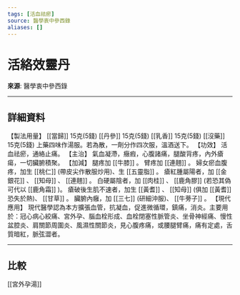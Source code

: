 ```yaml
---
tags: [活血祛瘀]
source: 醫學衷中參西錄
aliases: []
---
```


# 活絡效靈丹

**來源**: 醫學衷中參西錄  

---

## 詳細資料
【製法用量】 [[當歸]] 15克(5錢) [[丹參]] 15克(5錢) [[乳香]] 15克(5錢) [[沒藥]] 15克(5錢)
上藥四味作湯服。若為散，一劑分作四次服，溫酒送下。
【功效】
活血祛瘀，通絡止痛。
【主治】
氣血凝滯，癥瘕，心腹諸痛，腿酸背疼，內外瘡瘍，一切臟腑積聚。
【加減】
腿疼加 [[牛膝]] 。
臂疼加 [[連翹]] 。
婦女瘀血腹疼，加生 [[桃仁]] (帶皮尖作散服炒用)、生 [[五靈脂]] 。
瘡紅腫屬陽者，加 [[金銀花]] 、 [[知母]] 、 [[連翹]] 。
白硬屬陰者，加 [[肉桂]] 、 [[鹿角膠]] (若恐其偽可代以 [[鹿角霜]] )。
瘡破後生肌不速者，加生 [[黃耆]] 、 [[知母]] (俱加 [[黃耆]] 恐失於熱)、 [[甘草]] 。
臟腑內癰，加 [[三七]] (研細沖服)、 [[牛蒡子]] 。
【現代應用】
現代醫學認為本方擴張血管，抗凝血，促進微循環，鎮痛，消炎。主要用於：冠心病心絞痛、宮外孕、腦血栓形成、血栓閉塞性脈管炎、坐骨神經痛、慢性盆腔炎、肩關節周圍炎、風濕性關節炎，見心腹疼痛，或腰腿臂痛，痛有定處，舌質暗紅，脈弦澀者。

---

## 比較
[[宮外孕湯]]
